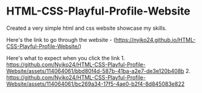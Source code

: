 # HTML-CSS-Playful-Profile-Website

Created a very simple html and css website showcase my skills.

Here's the link to go through the website - (https://nyiko24.github.io/HTML-CSS-Playful-Profile-Website/)

Here's what to expect when you click the link
1. 
https://github.com/Nyiko24/HTML-CSS-Playful-Profile-Website/assets/114064061/bbd80f4d-587b-41ba-a2e7-de3e120b408b
2.
https://github.com/Nyiko24/HTML-CSS-Playful-Profile-Website/assets/114064061/bc269a34-17f5-4ae0-b2f4-8d845083e822



